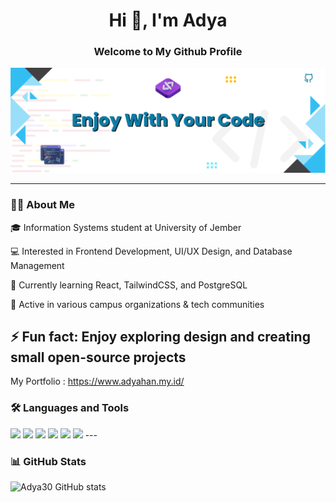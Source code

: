 <h1 align="center">Hi 👋, I'm Adya</h1>
<h3 align="center">Welcome to My Github Profile</h3>

![Banner Github Profile](banner.png)

---

### 👨‍💻 About Me
🎓 Information Systems student at University of Jember

💻 Interested in Frontend Development, UI/UX Design, and Database Management

🌱 Currently learning React, TailwindCSS, and PostgreSQL

🚀 Active in various campus organizations & tech communities

⚡ Fun fact: Enjoy exploring design and creating small open-source projects
---
My Portfolio : https://www.adyahan.my.id/

### 🛠️ Languages and Tools

<img src="{https://img.shields.io/badge/HTML5-E34F26?style=for-the-badge&logo=html5&logoColor=white}" />
<img src="{https://img.shields.io/badge/CSS3-1572B6?style=for-the-badge&logo=css3&logoColor=white}" />
<img src="{https://img.shields.io/badge/JavaScript-323330?style=for-the-badge&logo=javascript&logoColor=F7DF1E}" />
<img src="{BadgeURLHere}" />
<img src="{https://img.shields.io/badge/Python-FFD43B?style=for-the-badge&logo=python&logoColor=blue}" />
<img src="{https://img.shields.io/badge/PostgreSQL-316192?style=for-the-badge&logo=postgresql&logoColor=white}" />
---

### 📊 GitHub Stats

![Adya30 GitHub stats](https://github-readme-stats.vercel.app/api?username=Adya30&show_icons=true&theme=radical)